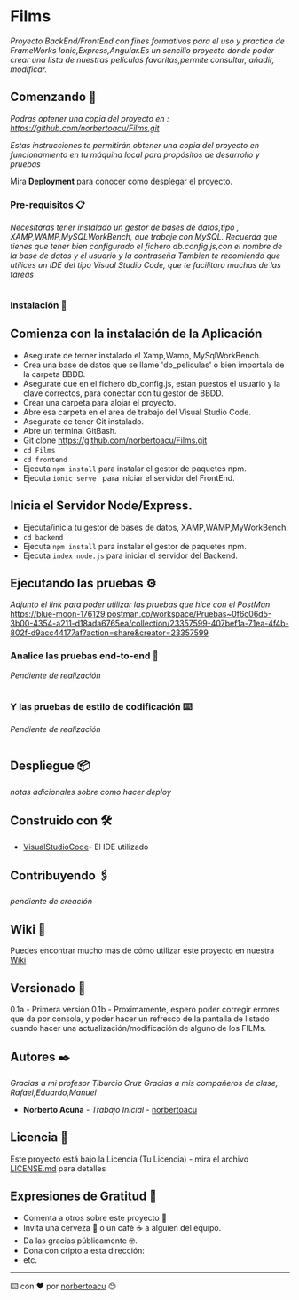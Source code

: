 # Films

_Proyecto BackEnd/FrontEnd con fines formativos para el uso y practica de FrameWorks Ionic,Express,Angular.Es un sencillo proyecto donde poder crear una lista de nuestras películas favoritas,permite consultar, añadir, modificar._

## Comenzando 🚀

_Podras optener una copia del proyecto en : https://github.com/norbertoacu/Films.git_

_Estas instrucciones te permitirán obtener una copia del proyecto en funcionamiento en tu máquina local para propósitos de desarrollo y pruebas_

Mira **Deployment** para conocer como desplegar el proyecto.


### Pre-requisitos 📋

_Necesitaras tener instalado un gestor de bases de datos,tipo , XAMP,WAMP,MySQLWorkBench, que trabaje con MySQL._
_Recuerda que tienes que tener bien configurado el fichero db.config.js,con el nombre de la base de datos y el usuario y la contraseña_
_Tambien te recomiendo que utilices un IDE del tipo Visual Studio Code, que te facilitara muchas de las tareas_

```

```

### Instalación 🔧

## Comienza con la instalación de la Aplicación
* Asegurate de terner instalado el Xamp,Wamp, MySqlWorkBench.
* Crea una base de datos que se llame 'db_peliculas' o bien importala de la carpeta BBDD.
* Asegurate que en el fichero db_config.js, estan puestos el usuario y la clave correctos, para conectar con tu gestor de BBDD.
* Crear una carpeta para alojar el proyecto.
* Abre esa carpeta en el area de trabajo del Visual Studio Code.
* Asegurate de tener Git instalado. 
* Abre un terminal GitBash. 
* Git clone https://github.com/norbertoacu/Films.git 
* `cd Films`
* `cd frontend`
* Ejecuta `npm install` para instalar el gestor de paquetes npm.
* Ejecuta `ionic serve ` para iniciar el servidor del FrontEnd.

## Inicia el Servidor Node/Express.
* Ejecuta/inicia tu gestor de bases de datos, XAMP,WAMP,MyWorkBench.
* `cd backend`
* Ejecuta `npm install` para instalar el gestor de paquetes npm.
* Ejecuta `index node.js` para iniciar el servidor del Backend.


## Ejecutando las pruebas ⚙️

_Adjunto el link para poder utilizar las pruebas que hice con el PostMan_
https://blue-moon-176129.postman.co/workspace/Pruebas~0f6c06d5-3b00-4354-a211-d18ada6765ea/collection/23357599-407bef1a-71ea-4f4b-802f-d9acc44177af?action=share&creator=23357599

### Analice las pruebas end-to-end 🔩

_Pendiente de realización_

```

```

### Y las pruebas de estilo de codificación ⌨️

_Pendiente de realización_

```

```

## Despliegue 📦

_notas adicionales sobre como hacer deploy_

## Construido con 🛠️

* [VisualStudioCode](https://code.visualstudio.com/)- El IDE utilizado

## Contribuyendo 🖇️

_pendiente de creación_

## Wiki 📖

Puedes encontrar mucho más de cómo utilizar este proyecto en nuestra [Wiki](https://github.com/tu/proyecto/wiki)

## Versionado 📌

0.1a - Primera versión
0.1b - Proximamente, espero poder corregir errores que da por consola, y poder hacer un refresco de la pantalla de listado cuando hacer una actualización/modificación 
de alguno de los FILMs.

## Autores ✒️

_Gracias a mi profesor Tiburcio Cruz_
_Gracias a mis compañeros de clase, Rafael,Eduardo,Manuel_

* **Norberto Acuña** - *Trabajo Inicial* - [norbertoacu](https://github.com/norbertoacu/Films.git)


## Licencia 📄

Este proyecto está bajo la Licencia (Tu Licencia) - mira el archivo [LICENSE.md](LICENSE.md) para detalles

## Expresiones de Gratitud 🎁

* Comenta a otros sobre este proyecto 📢
* Invita una cerveza 🍺 o un café ☕ a alguien del equipo. 
* Da las gracias públicamente 🤓.
* Dona con cripto a esta dirección: 
* etc.



---
⌨️ con ❤️ por [norbertoacu](https://github.com/norbertoacu) 😊
